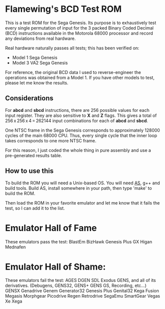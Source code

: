 Flamewing's BCD Test ROM
====
This is a test ROM for the Sega Genesis. Its purpose is to exhaustively test every single permutation of input for the 3 packed Binary Coded Decimal (BCD) instructions available in the Motorola 68000 processor and record any deviations from real hardware.

Real hardware naturally passes all tests; this has been verified on:

* Model 1 Sega Genesis
* Model 3 VA2 Sega Genesis

For reference, the original BCD data I used to reverse-engineer the operations was obtained from a Model 1. If you have other models to test, please let me know the results.

Considerations
----
For **abcd** and **sbcd** instructions, there are 256 possible values for each input register. They are also sensitive to **X** and **Z** flags. This gives a total of 256 x 256 x 4 = 262144 input combinations for each of **abcd** and **sbcd**.

One NTSC frame in the Sega Genesis corresponds to approximately 128000 cycles of the main 68000 CPU. Thus, every single cycle that the inner loop takes corresponds to one more NTSC frame.

For this reason, I just coded the whole thing in pure assembly and use a pre-generated results table.

How to use this
----
To build the ROM you will need a Unix-based OS. You will need [AS](http://john.ccac.rwth-aachen.de:8000/as/), g++ and build tools. Build AS, install somewhere in your path, then type 'make' to build the ROM.

Then load the ROM in your favorite emulator and let me know that it fails the test, so I can add it to the list.

Emulator Hall of Fame
====
These emulators pass the test:
BlastEm
BizHawk
Genesis Plus GX
Higan
Mednafen

Emulator Hall of Shame:
====
These emulators fail the test:
AGES
DGEN SDL
Exodus
GENS, and all of its derivatives. (Debugens, GENS32, GENS+ GENS GS, Recording, etc...)
GENSX
Genadrive
Genem
Generator32
Genesis Plus
Genital32
Kega Fusion
Megasis
Morphgear
Picodrive
Regen
Retrodrive
SegaEmu
SmartGear
Vegas
Xe
Xega
